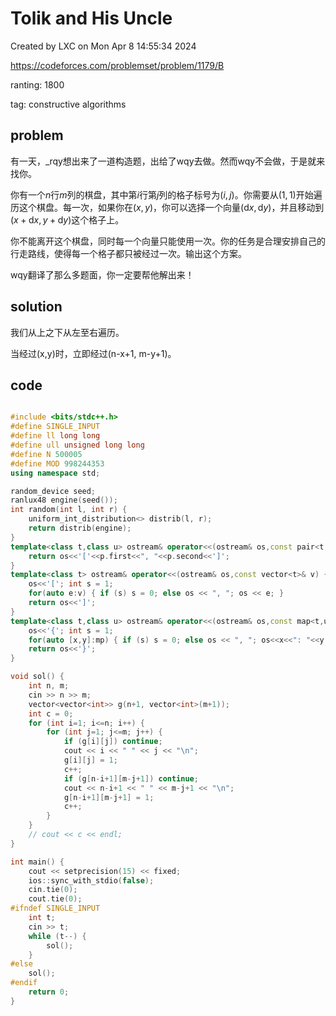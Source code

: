# Tolik and His Uncle

Created by LXC on Mon Apr  8 14:55:34 2024

https://codeforces.com/problemset/problem/1179/B

ranting: 1800

tag: constructive algorithms

## problem

有一天，_rqy想出来了一道构造题，出给了wqy去做。然而wqy不会做，于是就来找你。

你有一个$n$行$m$列的棋盘，其中第$i$行第$j$列的格子标号为$(i,j)$。你需要从$(1,1)$开始遍历这个棋盘。每一次，如果你在$(x,y)$，你可以选择一个向量$(\text{d}x,\text{d}y)$，并且移动到$(x+\text{d}x,y+\text{d}y)$这个格子上。

你不能离开这个棋盘，同时每一个向量只能使用一次。你的任务是合理安排自己的行走路线，使得每一个格子都只被经过一次。输出这个方案。

wqy翻译了那么多题面，你一定要帮他解出来！

## solution

我们从上之下从左至右遍历。

当经过(x,y)时，立即经过(n-x+1, m-y+1)。

## code

``` cpp

#include <bits/stdc++.h>
#define SINGLE_INPUT
#define ll long long
#define ull unsigned long long
#define N 500005
#define MOD 998244353
using namespace std;

random_device seed;
ranlux48 engine(seed());
int random(int l, int r) {
    uniform_int_distribution<> distrib(l, r);
    return distrib(engine);
}
template<class t,class u> ostream& operator<<(ostream& os,const pair<t,u>& p) {
    return os<<'['<<p.first<<", "<<p.second<<']';
}
template<class t> ostream& operator<<(ostream& os,const vector<t>& v) {
    os<<'['; int s = 1;
    for(auto e:v) { if (s) s = 0; else os << ", "; os << e; }
    return os<<']';
}
template<class t,class u> ostream& operator<<(ostream& os,const map<t,u>& mp){
    os<<'{'; int s = 1;
    for(auto [x,y]:mp) { if (s) s = 0; else os << ", "; os<<x<<": "<<y; }
    return os<<'}';
}

void sol() {
    int n, m;
    cin >> n >> m;
    vector<vector<int>> g(n+1, vector<int>(m+1));
    int c = 0;
    for (int i=1; i<=n; i++) {
        for (int j=1; j<=m; j++) {
            if (g[i][j]) continue;
            cout << i << " " << j << "\n";
            g[i][j] = 1;
            c++;
            if (g[n-i+1][m-j+1]) continue;
            cout << n-i+1 << " " << m-j+1 << "\n";
            g[n-i+1][m-j+1] = 1;
            c++;
        }
    }
    // cout << c << endl;
}

int main() {
    cout << setprecision(15) << fixed;
    ios::sync_with_stdio(false);
    cin.tie(0);
    cout.tie(0);
#ifndef SINGLE_INPUT
    int t;
    cin >> t;
    while (t--) {
        sol();
    }
#else
    sol();
#endif
    return 0;
}

```

